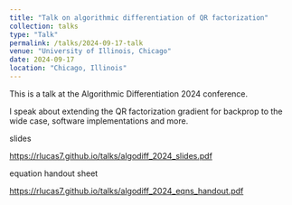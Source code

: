 ```yaml
---
title: "Talk on algorithmic differentiation of QR factorization"
collection: talks
type: "Talk"
permalink: /talks/2024-09-17-talk
venue: "University of Illinois, Chicago"
date: 2024-09-17
location: "Chicago, Illinois"
---
```


This is a talk at the Algorithmic Differentiation 2024 conference.

I speak about extending the QR factorization gradient for backprop to the wide
case, software implementations and more.

slides

https://rlucas7.github.io/talks/algodiff_2024_slides.pdf

equation handout sheet

https://rlucas7.github.io/talks/algodiff_2024_eqns_handout.pdf
